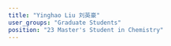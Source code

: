 ```yaml
---
title: "Yinghao Liu 刘英豪"
user_groups: "Graduate Students"
position: "23 Master's Student in Chemistry"
---
```

